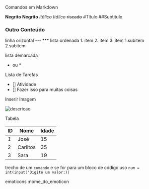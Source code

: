  Comandos em Markdown

 **Negrito** __Negrito__
 _itálico_     *Itálico*
 ~~riscado~~
 #Título
 ##Subtitulo
 ### Outro Conteúdo
 linha orizontal
    ---
    ***
 lista ordenada
    1. item
    2. item
    3. item
        1.subitem
        2.subitem

 lista demarcada
 - ou *

 Lista de Tarefas

 - [] Atividade
 - [] Fazer isso para muitas coisas

 Inserir Imagem

 ![descricao](url)

 Tabela

 ID | Nome | Idade
 ---|---|---|
 1  | José | 15
 2  | Carlitos | 35
 3  | Sara | 19

trecho de um `comando` e se for para um bloco de código uso 
```num = int(input('Digite um valor:))```

emoticons :nome_do_emoticon